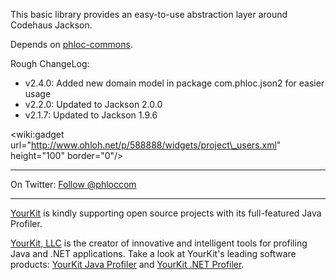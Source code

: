 This basic library provides an easy-to-use abstraction layer around Codehaus Jackson.

Depends on [phloc-commons](http://code.google.com/p/phloc-commons).

Rough ChangeLog:
  * v2.4.0: Added new domain model in package com.phloc.json2 for easier usage
  * v2.2.0: Updated to Jackson 2.0.0
  * v2.1.7: Updated to Jackson 1.9.6

&lt;wiki:gadget url="http://www.ohloh.net/p/588888/widgets/project\_users.xml" height="100" border="0"/&gt;


---


On Twitter: <a href='https://twitter.com/phloccom'>Follow @phloccom</a>


---


[YourKit](http://www.yourkit.com/) is kindly supporting open source projects with its full-featured Java Profiler.

[YourKit, LLC](http://www.yourkit.com/) is the creator of innovative and intelligent tools for profiling
Java and .NET applications. Take a look at YourKit's leading software products:
[YourKit Java Profiler](http://www.yourkit.com/java/profiler/index.jsp) and
[YourKit .NET Profiler](http://www.yourkit.com/.net/profiler/index.jsp).